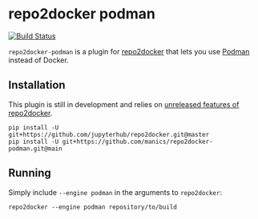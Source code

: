 # repo2docker podman

[![Build Status](https://github.com/manics/repo2docker-podman/actions/workflows/test.yml/badge.svg)](https://github.com/manics/repo2docker-podman/actions/workflows/test.yml)

`repo2docker-podman` is a plugin for [repo2docker](http://repo2docker.readthedocs.io) that lets you use [Podman](https://podman.io/) instead of Docker.

## Installation

This plugin is still in development and relies on [unreleased features of repo2docker](https://github.com/jupyter/repo2docker/pull/848).

    pip install -U git+https://github.com/jupyterhub/repo2docker.git@master
    pip install -U git+https://github.com/manics/repo2docker-podman.git@main

## Running

Simply include `--engine podman` in the arguments to `repo2docker`:

    repo2docker --engine podman repository/to/build
